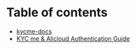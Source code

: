 # Table of contents

* [kycme-docs](README.md)
* [KYC me & Alicloud Authentication Guide](kyc-me-and-alicloud-authentication-guide.md)
